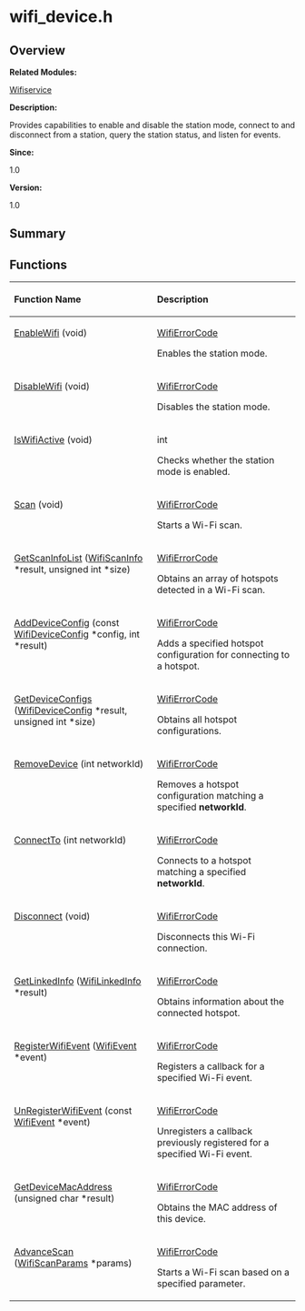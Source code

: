 # wifi\_device.h<a name="ZH-CN_TOPIC_0000001055675018"></a>

## **Overview**<a name="section290913651191853"></a>

**Related Modules:**

[Wifiservice](Wifiservice.md)

**Description:**

Provides capabilities to enable and disable the station mode, connect to and disconnect from a station, query the station status, and listen for events. 

**Since:**

1.0

**Version:**

1.0

## **Summary**<a name="section1216900574191853"></a>

## Functions<a name="func-members"></a>

<a name="table2062700312191853"></a>
<table><thead align="left"><tr id="row581507208191853"><th class="cellrowborder" valign="top" width="50%" id="mcps1.1.3.1.1"><p id="p673192764191853"><a name="p673192764191853"></a><a name="p673192764191853"></a>Function Name</p>
</th>
<th class="cellrowborder" valign="top" width="50%" id="mcps1.1.3.1.2"><p id="p889541737191853"><a name="p889541737191853"></a><a name="p889541737191853"></a>Description</p>
</th>
</tr>
</thead>
<tbody><tr id="row1324749149191853"><td class="cellrowborder" valign="top" width="50%" headers="mcps1.1.3.1.1 "><p id="p1856265457191853"><a name="p1856265457191853"></a><a name="p1856265457191853"></a><a href="Wifiservice.md#ga81afd7d5f0437260e93536b50437d99b">EnableWifi</a> (void)</p>
</td>
<td class="cellrowborder" valign="top" width="50%" headers="mcps1.1.3.1.2 "><p id="p7499655191853"><a name="p7499655191853"></a><a name="p7499655191853"></a><a href="Wifiservice.md#ga2506c6ad226c4feb1d19248013ff9568">WifiErrorCode</a>&nbsp;</p>
<p id="p418832470191853"><a name="p418832470191853"></a><a name="p418832470191853"></a>Enables the station mode. </p>
</td>
</tr>
<tr id="row2071055609191853"><td class="cellrowborder" valign="top" width="50%" headers="mcps1.1.3.1.1 "><p id="p38809131191853"><a name="p38809131191853"></a><a name="p38809131191853"></a><a href="Wifiservice.md#ga96b28d8f77966a4cd042a46c598b3a9a">DisableWifi</a> (void)</p>
</td>
<td class="cellrowborder" valign="top" width="50%" headers="mcps1.1.3.1.2 "><p id="p1905255347191853"><a name="p1905255347191853"></a><a name="p1905255347191853"></a><a href="Wifiservice.md#ga2506c6ad226c4feb1d19248013ff9568">WifiErrorCode</a>&nbsp;</p>
<p id="p1300315416191853"><a name="p1300315416191853"></a><a name="p1300315416191853"></a>Disables the station mode. </p>
</td>
</tr>
<tr id="row2049486627191853"><td class="cellrowborder" valign="top" width="50%" headers="mcps1.1.3.1.1 "><p id="p324047387191853"><a name="p324047387191853"></a><a name="p324047387191853"></a><a href="Wifiservice.md#ga57ee7c4c4ee6092098cb35965f507fb9">IsWifiActive</a> (void)</p>
</td>
<td class="cellrowborder" valign="top" width="50%" headers="mcps1.1.3.1.2 "><p id="p298660909191853"><a name="p298660909191853"></a><a name="p298660909191853"></a>int&nbsp;</p>
<p id="p985109107191853"><a name="p985109107191853"></a><a name="p985109107191853"></a>Checks whether the station mode is enabled. </p>
</td>
</tr>
<tr id="row142858618191853"><td class="cellrowborder" valign="top" width="50%" headers="mcps1.1.3.1.1 "><p id="p1034923022191853"><a name="p1034923022191853"></a><a name="p1034923022191853"></a><a href="Wifiservice.md#ga72d138ede38fbd6425f1fe7fbc35c262">Scan</a> (void)</p>
</td>
<td class="cellrowborder" valign="top" width="50%" headers="mcps1.1.3.1.2 "><p id="p2087987099191853"><a name="p2087987099191853"></a><a name="p2087987099191853"></a><a href="Wifiservice.md#ga2506c6ad226c4feb1d19248013ff9568">WifiErrorCode</a>&nbsp;</p>
<p id="p1923101878191853"><a name="p1923101878191853"></a><a name="p1923101878191853"></a>Starts a Wi-Fi scan. </p>
</td>
</tr>
<tr id="row621931012191853"><td class="cellrowborder" valign="top" width="50%" headers="mcps1.1.3.1.1 "><p id="p1432377812191853"><a name="p1432377812191853"></a><a name="p1432377812191853"></a><a href="Wifiservice.md#gadbbc62c6d2a16d5f1547097992aa9369">GetScanInfoList</a> (<a href="WifiScanInfo.md">WifiScanInfo</a> *result, unsigned int *size)</p>
</td>
<td class="cellrowborder" valign="top" width="50%" headers="mcps1.1.3.1.2 "><p id="p1683096515191853"><a name="p1683096515191853"></a><a name="p1683096515191853"></a><a href="Wifiservice.md#ga2506c6ad226c4feb1d19248013ff9568">WifiErrorCode</a>&nbsp;</p>
<p id="p847993520191853"><a name="p847993520191853"></a><a name="p847993520191853"></a>Obtains an array of hotspots detected in a Wi-Fi scan. </p>
</td>
</tr>
<tr id="row214096119191853"><td class="cellrowborder" valign="top" width="50%" headers="mcps1.1.3.1.1 "><p id="p984886430191853"><a name="p984886430191853"></a><a name="p984886430191853"></a><a href="Wifiservice.md#gaa0a50013ff978d6f82c655403946d8c9">AddDeviceConfig</a> (const <a href="WifiDeviceConfig.md">WifiDeviceConfig</a> *config, int *result)</p>
</td>
<td class="cellrowborder" valign="top" width="50%" headers="mcps1.1.3.1.2 "><p id="p1651342390191853"><a name="p1651342390191853"></a><a name="p1651342390191853"></a><a href="Wifiservice.md#ga2506c6ad226c4feb1d19248013ff9568">WifiErrorCode</a>&nbsp;</p>
<p id="p1502713762191853"><a name="p1502713762191853"></a><a name="p1502713762191853"></a>Adds a specified hotspot configuration for connecting to a hotspot. </p>
</td>
</tr>
<tr id="row648270102191853"><td class="cellrowborder" valign="top" width="50%" headers="mcps1.1.3.1.1 "><p id="p89298853191853"><a name="p89298853191853"></a><a name="p89298853191853"></a><a href="Wifiservice.md#ga2202a6de3fdd8f463d827fc18f46e75b">GetDeviceConfigs</a> (<a href="WifiDeviceConfig.md">WifiDeviceConfig</a> *result, unsigned int *size)</p>
</td>
<td class="cellrowborder" valign="top" width="50%" headers="mcps1.1.3.1.2 "><p id="p1803196705191853"><a name="p1803196705191853"></a><a name="p1803196705191853"></a><a href="Wifiservice.md#ga2506c6ad226c4feb1d19248013ff9568">WifiErrorCode</a>&nbsp;</p>
<p id="p742188183191853"><a name="p742188183191853"></a><a name="p742188183191853"></a>Obtains all hotspot configurations. </p>
</td>
</tr>
<tr id="row1455103167191853"><td class="cellrowborder" valign="top" width="50%" headers="mcps1.1.3.1.1 "><p id="p141530185191853"><a name="p141530185191853"></a><a name="p141530185191853"></a><a href="Wifiservice.md#ga13d79f9dc92bf445b7ef2b98ab050c3a">RemoveDevice</a> (int networkId)</p>
</td>
<td class="cellrowborder" valign="top" width="50%" headers="mcps1.1.3.1.2 "><p id="p2063805126191853"><a name="p2063805126191853"></a><a name="p2063805126191853"></a><a href="Wifiservice.md#ga2506c6ad226c4feb1d19248013ff9568">WifiErrorCode</a>&nbsp;</p>
<p id="p460306230191853"><a name="p460306230191853"></a><a name="p460306230191853"></a>Removes a hotspot configuration matching a specified <strong id="b1881027015191853"><a name="b1881027015191853"></a><a name="b1881027015191853"></a>networkId</strong>. </p>
</td>
</tr>
<tr id="row121490422191853"><td class="cellrowborder" valign="top" width="50%" headers="mcps1.1.3.1.1 "><p id="p2099696918191853"><a name="p2099696918191853"></a><a name="p2099696918191853"></a><a href="Wifiservice.md#ga775ec0cfc1d5b4bf620bbd7245492344">ConnectTo</a> (int networkId)</p>
</td>
<td class="cellrowborder" valign="top" width="50%" headers="mcps1.1.3.1.2 "><p id="p536721232191853"><a name="p536721232191853"></a><a name="p536721232191853"></a><a href="Wifiservice.md#ga2506c6ad226c4feb1d19248013ff9568">WifiErrorCode</a>&nbsp;</p>
<p id="p127874559191853"><a name="p127874559191853"></a><a name="p127874559191853"></a>Connects to a hotspot matching a specified <strong id="b990962035191853"><a name="b990962035191853"></a><a name="b990962035191853"></a>networkId</strong>. </p>
</td>
</tr>
<tr id="row325018268191853"><td class="cellrowborder" valign="top" width="50%" headers="mcps1.1.3.1.1 "><p id="p305212883191853"><a name="p305212883191853"></a><a name="p305212883191853"></a><a href="Wifiservice.md#gafbed9a87b5fef2c837a16c6de469652e">Disconnect</a> (void)</p>
</td>
<td class="cellrowborder" valign="top" width="50%" headers="mcps1.1.3.1.2 "><p id="p1276338179191853"><a name="p1276338179191853"></a><a name="p1276338179191853"></a><a href="Wifiservice.md#ga2506c6ad226c4feb1d19248013ff9568">WifiErrorCode</a>&nbsp;</p>
<p id="p660136343191853"><a name="p660136343191853"></a><a name="p660136343191853"></a>Disconnects this Wi-Fi connection. </p>
</td>
</tr>
<tr id="row709267078191853"><td class="cellrowborder" valign="top" width="50%" headers="mcps1.1.3.1.1 "><p id="p1583175374191853"><a name="p1583175374191853"></a><a name="p1583175374191853"></a><a href="Wifiservice.md#gaa8f07a31b01761da44f0fe90d461c168">GetLinkedInfo</a> (<a href="WifiLinkedInfo.md">WifiLinkedInfo</a> *result)</p>
</td>
<td class="cellrowborder" valign="top" width="50%" headers="mcps1.1.3.1.2 "><p id="p643156249191853"><a name="p643156249191853"></a><a name="p643156249191853"></a><a href="Wifiservice.md#ga2506c6ad226c4feb1d19248013ff9568">WifiErrorCode</a>&nbsp;</p>
<p id="p1591973955191853"><a name="p1591973955191853"></a><a name="p1591973955191853"></a>Obtains information about the connected hotspot. </p>
</td>
</tr>
<tr id="row1543693749191853"><td class="cellrowborder" valign="top" width="50%" headers="mcps1.1.3.1.1 "><p id="p2088893449191853"><a name="p2088893449191853"></a><a name="p2088893449191853"></a><a href="Wifiservice.md#ga0e4d452915d1588664b91837b821eada">RegisterWifiEvent</a> (<a href="WifiEvent.md">WifiEvent</a> *event)</p>
</td>
<td class="cellrowborder" valign="top" width="50%" headers="mcps1.1.3.1.2 "><p id="p1041454910191853"><a name="p1041454910191853"></a><a name="p1041454910191853"></a><a href="Wifiservice.md#ga2506c6ad226c4feb1d19248013ff9568">WifiErrorCode</a>&nbsp;</p>
<p id="p731885485191853"><a name="p731885485191853"></a><a name="p731885485191853"></a>Registers a callback for a specified Wi-Fi event. </p>
</td>
</tr>
<tr id="row1431850078191853"><td class="cellrowborder" valign="top" width="50%" headers="mcps1.1.3.1.1 "><p id="p23193008191853"><a name="p23193008191853"></a><a name="p23193008191853"></a><a href="Wifiservice.md#gaee648c923f6594e222d0c592b929b3f1">UnRegisterWifiEvent</a> (const <a href="WifiEvent.md">WifiEvent</a> *event)</p>
</td>
<td class="cellrowborder" valign="top" width="50%" headers="mcps1.1.3.1.2 "><p id="p1254345849191853"><a name="p1254345849191853"></a><a name="p1254345849191853"></a><a href="Wifiservice.md#ga2506c6ad226c4feb1d19248013ff9568">WifiErrorCode</a>&nbsp;</p>
<p id="p2124976191191853"><a name="p2124976191191853"></a><a name="p2124976191191853"></a>Unregisters a callback previously registered for a specified Wi-Fi event. </p>
</td>
</tr>
<tr id="row68338882191853"><td class="cellrowborder" valign="top" width="50%" headers="mcps1.1.3.1.1 "><p id="p1973334294191853"><a name="p1973334294191853"></a><a name="p1973334294191853"></a><a href="Wifiservice.md#ga951232a54faaa791a82b5e2456c44dcd">GetDeviceMacAddress</a> (unsigned char *result)</p>
</td>
<td class="cellrowborder" valign="top" width="50%" headers="mcps1.1.3.1.2 "><p id="p5389647191853"><a name="p5389647191853"></a><a name="p5389647191853"></a><a href="Wifiservice.md#ga2506c6ad226c4feb1d19248013ff9568">WifiErrorCode</a>&nbsp;</p>
<p id="p1232103715191853"><a name="p1232103715191853"></a><a name="p1232103715191853"></a>Obtains the MAC address of this device. </p>
</td>
</tr>
<tr id="row1972846923191853"><td class="cellrowborder" valign="top" width="50%" headers="mcps1.1.3.1.1 "><p id="p726709410191853"><a name="p726709410191853"></a><a name="p726709410191853"></a><a href="Wifiservice.md#gaafff61f96ad29922b524dc9514cfbfd0">AdvanceScan</a> (<a href="WifiScanParams.md">WifiScanParams</a> *params)</p>
</td>
<td class="cellrowborder" valign="top" width="50%" headers="mcps1.1.3.1.2 "><p id="p727949786191853"><a name="p727949786191853"></a><a name="p727949786191853"></a><a href="Wifiservice.md#ga2506c6ad226c4feb1d19248013ff9568">WifiErrorCode</a>&nbsp;</p>
<p id="p61648187191853"><a name="p61648187191853"></a><a name="p61648187191853"></a>Starts a Wi-Fi scan based on a specified parameter. </p>
</td>
</tr>
</tbody>
</table>

